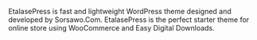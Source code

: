 EtalasePress is fast and lightweight WordPress theme designed and developed by Sorsawo.Com. EtalasePress is the perfect starter theme for online store using WooCommerce and Easy Digital Downloads.
